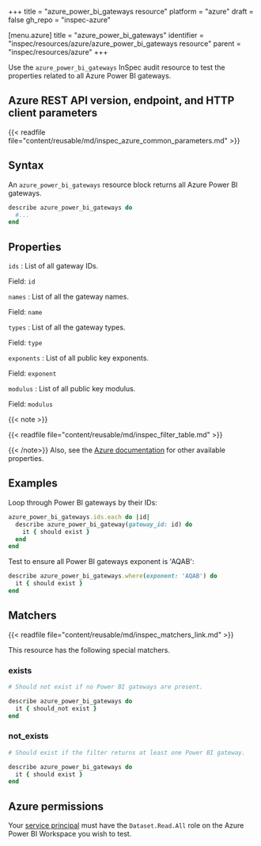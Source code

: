 +++
title = "azure_power_bi_gateways resource"
platform = "azure"
draft = false
gh_repo = "inspec-azure"

[menu.azure]
title = "azure_power_bi_gateways"
identifier = "inspec/resources/azure/azure_power_bi_gateways resource"
parent = "inspec/resources/azure"
+++

Use the `azure_power_bi_gateways` InSpec audit resource to test the properties related to all Azure Power BI gateways.

## Azure REST API version, endpoint, and HTTP client parameters

{{< readfile file="content/reusable/md/inspec_azure_common_parameters.md" >}}

## Syntax

An `azure_power_bi_gateways` resource block returns all Azure Power BI gateways.

```ruby
describe azure_power_bi_gateways do
  #...
end
```

## Properties

`ids`
: List of all gateway IDs.

  Field: `id`

`names`
: List of all the gateway names.

  Field: `name`

`types`
: List of all the gateway types.

  Field: `type`

`exponents`
: List of all public key exponents.

  Field: `exponent`

`modulus`
: List of all public key modulus.

  Field: `modulus`

{{< note >}}

{{< readfile file="content/reusable/md/inspec_filter_table.md" >}}

{{< /note>}}
Also, see the [Azure documentation](https://docs.microsoft.com/en-us/rest/api/power-bi/Gateways/get-Gateways) for other available properties.

## Examples

Loop through Power BI gateways by their IDs:

```ruby
azure_power_bi_gateways.ids.each do |id|
  describe azure_power_bi_gateway(gateway_id: id) do
    it { should exist }
  end
end
```

Test to ensure all Power BI gateways exponent is 'AQAB':

```ruby
describe azure_power_bi_gateways.where(exponent: 'AQAB') do
  it { should exist }
end
```

## Matchers

{{< readfile file="content/reusable/md/inspec_matchers_link.md" >}}

This resource has the following special matchers.

### exists

```ruby
# Should not exist if no Power BI gateways are present.

describe azure_power_bi_gateways do
  it { should_not exist }
end
```

### not_exists

```ruby
# Should exist if the filter returns at least one Power BI gateway.

describe azure_power_bi_gateways do
  it { should exist }
end
```

## Azure permissions

Your [service principal](https://learn.microsoft.com/en-us/entra/identity-platform/howto-create-service-principal-portal) must have the `Dataset.Read.All` role on the Azure Power BI Workspace you wish to test.

